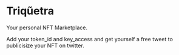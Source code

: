 # Triqũetra

Your personal NFT Marketplace.

Add your token_id and key_access and get yourself a free tweet to publicisize your NFT on twitter.
